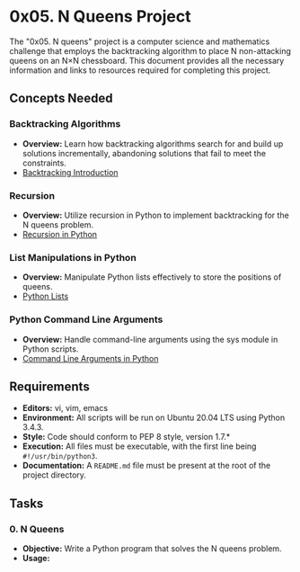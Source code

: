 # 0x05. N Queens Project

The "0x05. N queens" project is a computer science and mathematics challenge that employs the backtracking algorithm to place N non-attacking queens on an N×N chessboard. This document provides all the necessary information and links to resources required for completing this project.

## Concepts Needed

### Backtracking Algorithms
- **Overview:** Learn how backtracking algorithms search for and build up solutions incrementally, abandoning solutions that fail to meet the constraints.
- [Backtracking Introduction](https://www.some-resource-url.com/backtracking-intro)

### Recursion
- **Overview:** Utilize recursion in Python to implement backtracking for the N queens problem.
- [Recursion in Python](https://www.some-resource-url.com/recursion-python)

### List Manipulations in Python
- **Overview:** Manipulate Python lists effectively to store the positions of queens.
- [Python Lists](https://www.some-resource-url.com/python-lists)

### Python Command Line Arguments
- **Overview:** Handle command-line arguments using the sys module in Python scripts.
- [Command Line Arguments in Python](https://www.some-resource-url.com/command-line-args)

## Requirements

- **Editors:** vi, vim, emacs
- **Environment:** All scripts will be run on Ubuntu 20.04 LTS using Python 3.4.3.
- **Style:** Code should conform to PEP 8 style, version 1.7.*
- **Execution:** All files must be executable, with the first line being `#!/usr/bin/python3`.
- **Documentation:** A `README.md` file must be present at the root of the project directory.

## Tasks

### 0. N Queens
- **Objective:** Write a Python program that solves the N queens problem.
- **Usage:** 
